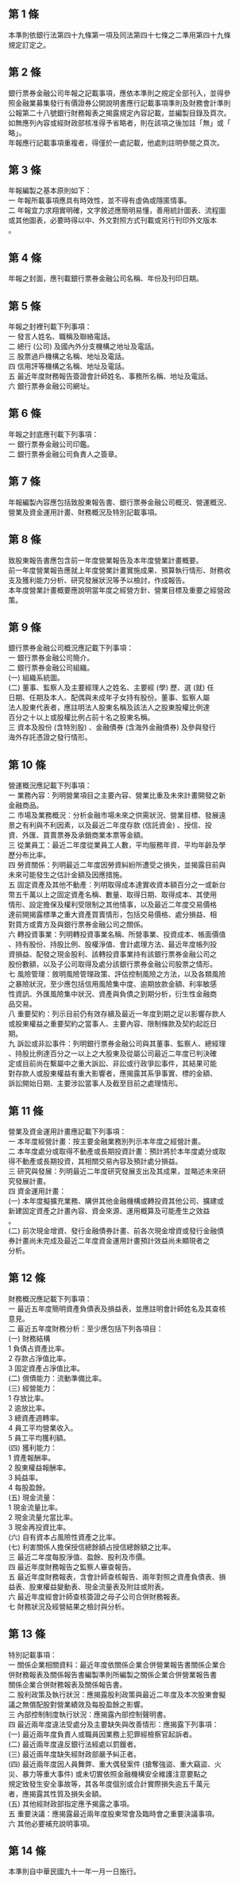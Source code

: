 第 1 條
-------
本準則依銀行法第四十九條第一項及同法第四十七條之二準用第四十九條  
  規定訂定之。

第 2 條
-------
銀行票券金融公司年報之記載事項，應依本準則之規定全部刊入，並得參  
  照金融業募集發行有價證券公開說明書應行記載事項準則及財務會計準則  
  公報第二十八號銀行財務報表之揭露規定內容記載，並編製目錄及頁次。  
  如無應列內容或經財政部核准得予省略者，則在該項之後加註「無」或「  
  略」。  
  年報應行記載事項重複者，得僅於一處記載，他處則註明參閱之頁次。

第 3 條
-------
年報編製之基本原則如下：  
  一  年報所載事項應具有時效性，並不得有虛偽或隱匿情事。  
  二  年報宜力求翔實明確，文字敘述應簡明易懂，善用統計圖表、流程圖  
      或其他圖表，必要時得以中、外文對照方式刊載或另行刊印外文版本  
      。

第 4 條
-------
年報之封面，應刊載銀行票券金融公司名稱、年份及刊印日期。

第 5 條
-------
年報之封裡刊載下列事項：  
  一  發言人姓名、職稱及聯絡電話。  
  二  總行 (公司) 及國內外分支機構之地址及電話。  
  三  股票過戶機構之名稱、地址及電話。  
  四  信用評等機構之名稱、地址及電話。  
  五  最近年度財務報告簽證會計師姓名、事務所名稱、地址及電話。  
  六  銀行票券金融公司網址。

第 6 條
-------
年報之封底應刊載下列事項：  
  一  銀行票券金融公司印鑑。  
  二  銀行票券金融公司負責人之簽章。

第 7 條
-------
年報編製內容應包括致股東報告書、銀行票券金融公司概況、營運概況、  
  營業及資金運用計畫、財務概況及特別記載事項。

第 8 條
-------
致股東報告書應包含前一年度營業報告及本年度營業計畫概要。  
  前一年度營業報告應就上年度營業計畫實施成果、預算執行情形、財務收  
  支及獲利能力分析、研究發展狀況等予以檢討，作成報告。  
  本年度營業計畫概要應說明當年度之經營方針、營業目標及重要之經營政  
  策。

第 9 條
-------
銀行票券金融公司概況應記載下列事項：  
  一  銀行票券金融公司簡介。  
  二  銀行票券金融公司組織。  
   (一) 組織系統圖。  
   (二) 董事、監察人及主要經理人之姓名、主要經 (學) 歷、選 (就) 任  
        日期、任期及本人、配偶與未成年子女持有股份。董事、監察人屬  
        法人股東代表者，應註明法人股東名稱及該法人之股東股權比例達  
        百分之十以上或股權比例占前十名之股東名稱。  
  三  資本及股份 (含特別股) 、金融債券 (含海外金融債券) 及參與發行  
      海外存託憑證之發行情形。

第 10 條
--------
營運概況應記載下列事項：  
  一  業務內容：列明營業項目之主要內容、營業比重及未來計畫開發之新  
      金融商品。  
  二  市場及業務概況：分析金融市場未來之供需狀況、營業目標、發展遠  
      景之有利與不利因素，以及最近二年度存款 (信託資金) 、授信、投  
      資、外匯、買賣票券及承銷商業本票等金額。  
  三  從業員工：最近二年度從業員工人數，平均服務年資、平均年齡及學  
      歷分布比率。  
  四  勞資關係：列明最近二年度因勞資糾紛所遭受之損失，並揭露目前與  
      未來可能發生之估計金額及因應措施。  
  五  固定資產及其他不動產：列明取得成本達實收資本額百分之一或新台  
      幣五千萬以上之固定資產名稱、數量、取得日期、取得成本、其使用  
      情形、設定擔保及權利受限制之其他情事，以及最近二年度交易價格  
      達前開揭露標準之重大資產買賣情形，包括交易價格、處分損益、相  
      對買方或賣方及與銀行票券金融公司之關係。  
  六  轉投資事業：列明轉投資事業名稱、所營事業、投資成本、帳面價值  
      、持有股份、持股比例、股權淨值、會計處理方法、最近年度帳列投  
      資損益、配發之現金股利、該轉投資事業持有該銀行票券金融公司之  
      股份數額，以及子公司取得及處分該銀行票券金融公司股票之情形。  
  七  風險管理：敘明風險管理政策、評估控制風險之方法，以及各類風險  
      之暴險狀況，至少應包括信用風險集中度、逾期放款金額、利率敏感  
      性資訊、外匯風險集中狀況、資產與負債之到期分析，衍生性金融商  
      品交易。  
  八  重要契約：列示目前仍有效存續及最近一年度到期之足以影響存款人  
      或股東權益之重要契約之當事人、主要內容、限制條款及契約起訖日  
      期。  
  九  訴訟或非訟事件：列明銀行票券金融公司與其董事、監察人、總經理  
      、持股比例達百分之一以上之大股東及從屬公司最近二年度已判決確  
      定或目前尚在繫屬中之重大訴訟、非訟或行政爭訟事件，其結果可能  
      對存款人或股東權益有重大影響者，應揭露其系爭事實、標的金額、  
      訴訟開始日期、主要涉訟當事人及截至目前之處理情形。

第 11 條
--------
營業及資金運用計畫應記載下列事項：  
  一  本年度經營計畫：按主要金融業務別列示本年度之經營計畫。  
  二  本年度處分或取得不動產或長期投資計畫：預計將於本年度處分或取  
      得不動產或長期投資，其相關交易內容及預計處分損益。  
  三  研究與發展：列明最近二年度研究發展支出及其成果，並略述未來研  
      究發展計畫。  
  四  資金運用計畫：  
   (一) 本年度擬擴充業務、購併其他金融機構或轉投資其他公司、擴建或  
        新建固定資產之計畫內容、資金來源、運用概算及可能產生之效益  
        。  
   (二) 前次現金增資、發行金融債券計畫、前各次現金增資或發行金融債  
        券計畫尚未完成及最近二年度資金運用計畫預計效益尚未顯現者之  
        分析。

第 12 條
--------
財務概況應記載下列事項：  
  一  最近五年度簡明資產負債表及損益表，並應註明會計師姓名及其查核  
      意見。  
  二  最近五年度財務分析：至少應包括下列各項目：  
   (一) 財務結構  
        1 負債占資產比率。  
        2 存款占淨值比率。  
        3 固定資產占淨值比率。  
   (二) 償債能力：流動準備比率。  
   (三) 經營能力：  
        1 存放比率。  
        2 逾放比率。  
        3 總資產週轉率。  
        4 員工平均營業收入。  
        5 員工平均獲利額。  
   (四) 獲利能力：  
        1 資產報酬率。  
        2 股東權益報酬率。  
        3 純益率。  
        4 每股盈餘。  
   (五) 現金流量：  
        1 現金流量比率。  
        2 現金流量允當比率。  
        3 現金再投資比率。  
   (六) 自有資本占風險性資產之比率。  
   (七) 利害關係人擔保授信總餘額占授信總餘額之比率。  
  三  最近二年度每股淨值、盈餘、股利及市價。  
  四  最近年度財務報告之監察人審查報告。  
  五  最近年度財務報表，含會計師查核報告、兩年對照之資產負債表、損  
      益表、股東權益變動表、現金流量表及附註或附表。  
  六  最近年度經會計師查核簽證之母子公司合併財務報表。  
  七  財務狀況及經營結果之檢討與分析。

第 13 條
--------
特別記載事項：  
  一  關係企業相關資料：最近年度依關係企業合併營業報告書關係企業合  
      併財務報表及關係報告書編製準則所編製之關係企業合併營業報告書  
      關係企業合併財務報表及關係報告書。  
  二  股利政策及執行狀況：應揭露股利政策與最近二年度及本次股東會擬  
      議之無償配股對營業績效及每股盈餘之影響。  
  三  內部控制制度執行狀況：應揭露內部控制聲明書。  
  四  最近兩年度違法受處分及主要缺失與改善情形：應揭露下列事項：  
   (一) 最近兩年度負責人或職員因業務上犯罪經檢察官起訴者。  
   (二) 最近兩年度違反銀行法經處以罰鍰者。  
   (三) 最近兩年度缺失經財政部嚴予糾正者。  
   (四) 最近兩年度因人員舞弊、重大偶發案件 (搶奪強盜、重大竊盜、火  
        災、暴力等重大事件) 或未切實依照金融機構安全維護注意要點之  
        規定致發生安全事故等，其各年度個別或合計實際損失逾五千萬元  
        者，應揭露其性質及損失金額。  
   (五) 其他經財政部指定應予揭露之事項。  
  五  重要決議：應揭露最近兩年度股東常會及臨時會之重要決議事項。  
  六  其他必要補充說明事項。

第 14 條
--------
本準則自中華民國九十一年一月一日施行。

